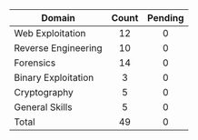 

| Domain              | Count | Pending |
| ------------------- | :---: |  :---:  |
| Web Exploitation    |   12  |    0    |
| Reverse Engineering |   10  |    0    |
| Forensics           |   14  |    0    |
| Binary Exploitation |   3   |    0    |
| Cryptography        |   5   |    0    |
| General Skills      |   5   |    0    |
| Total               |   49  |    0    |
